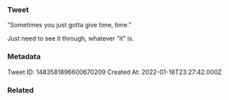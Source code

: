 ### Tweet
“Sometimes you just gotta give time, time.”

Just need to see it through, whatever “it” is.

### Metadata
Tweet ID: 1483581896600670209
Created At: 2022-01-18T23:27:42.000Z

### Related

